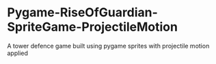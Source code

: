# Pygame-RiseOfGuardian-SpriteGame-ProjectileMotion
A tower defence game built using pygame sprites with projectile motion applied
